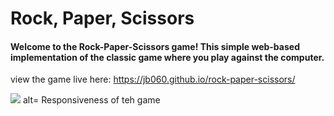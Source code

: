 # Rock, Paper, Scissors
#### Welcome to the Rock-Paper-Scissors game! This simple web-based implementation of the classic game where you play against the computer.
view the game live here: https://jb060.github.io/rock-paper-scissors/

<img src = assets/images/RPSsnippit.PNG> alt= Responsiveness of teh game 

